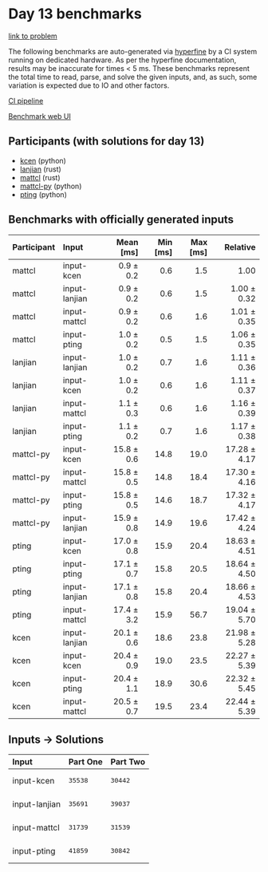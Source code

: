# Day 13 benchmarks

[link to problem](https://adventofcode.com/2023/day/13)

The following benchmarks are auto-generated via
[hyperfine](https://github.com/sharkdp/hyperfine) by a CI system running on
dedicated hardware. As per the hyperfine documentation, results may be
inaccurate for times < 5 ms. These benchmarks represent the total time to read,
parse, and solve the given inputs, and, as such, some variation is expected due
to IO and other factors.

[CI pipeline](http://ci.papercode.net:8080/teams/main/pipelines/aoc2023)

[Benchmark web UI](https://aoc.ancalagon.black)


## Participants (with solutions for day 13)

- [kcen](https://github.com/kcen/aoc2023) (python)
- [lanjian](https://github.com/lanjian/aoc-2023) (rust)
- [mattcl](https://github.com/mattcl/aoc2023) (rust)
- [mattcl-py](https://github.com/mattcl/aoc2023-py) (python)
- [pting](https://github.com/pting/aoc2023) (python)


## Benchmarks with officially generated inputs

| Participant | Input | Mean [ms] | Min [ms] | Max [ms] | Relative |
|:---|:---|---:|---:|---:|---:|
| mattcl | input-kcen | 0.9 ± 0.2 | 0.6 | 1.5 | 1.00 |
| mattcl | input-lanjian | 0.9 ± 0.2 | 0.6 | 1.5 | 1.00 ± 0.32 |
| mattcl | input-mattcl | 0.9 ± 0.2 | 0.6 | 1.6 | 1.01 ± 0.35 |
| mattcl | input-pting | 1.0 ± 0.2 | 0.5 | 1.5 | 1.06 ± 0.35 |
| lanjian | input-lanjian | 1.0 ± 0.2 | 0.7 | 1.6 | 1.11 ± 0.36 |
| lanjian | input-kcen | 1.0 ± 0.2 | 0.6 | 1.6 | 1.11 ± 0.37 |
| lanjian | input-mattcl | 1.1 ± 0.3 | 0.6 | 1.6 | 1.16 ± 0.39 |
| lanjian | input-pting | 1.1 ± 0.2 | 0.7 | 1.6 | 1.17 ± 0.38 |
| mattcl-py | input-kcen | 15.8 ± 0.6 | 14.8 | 19.0 | 17.28 ± 4.17 |
| mattcl-py | input-mattcl | 15.8 ± 0.5 | 14.8 | 18.4 | 17.30 ± 4.16 |
| mattcl-py | input-pting | 15.8 ± 0.5 | 14.6 | 18.7 | 17.32 ± 4.17 |
| mattcl-py | input-lanjian | 15.9 ± 0.8 | 14.9 | 19.6 | 17.42 ± 4.24 |
| pting | input-kcen | 17.0 ± 0.8 | 15.9 | 20.4 | 18.63 ± 4.51 |
| pting | input-pting | 17.1 ± 0.7 | 15.8 | 20.5 | 18.64 ± 4.50 |
| pting | input-lanjian | 17.1 ± 0.8 | 15.8 | 20.4 | 18.66 ± 4.53 |
| pting | input-mattcl | 17.4 ± 3.2 | 15.9 | 56.7 | 19.04 ± 5.70 |
| kcen | input-lanjian | 20.1 ± 0.6 | 18.6 | 23.8 | 21.98 ± 5.28 |
| kcen | input-kcen | 20.4 ± 0.9 | 19.0 | 23.5 | 22.27 ± 5.39 |
| kcen | input-pting | 20.4 ± 1.1 | 18.9 | 30.6 | 22.32 ± 5.45 |
| kcen | input-mattcl | 20.5 ± 0.7 | 19.5 | 23.4 | 22.44 ± 5.39 |


## Inputs -> Solutions

| Input | Part One | Part Two |
|:---|:---|:---|
|input-kcen|<pre>35538</pre>|<pre>30442</pre>|
|input-lanjian|<pre>35691</pre>|<pre>39037</pre>|
|input-mattcl|<pre>31739</pre>|<pre>31539</pre>|
|input-pting|<pre>41859</pre>|<pre>30842</pre>|